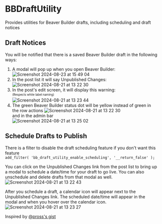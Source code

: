 # BBDraftUtility
Provides utilities for Beaver Builder drafts, including scheduling and draft notices

## Draft Notices
You will be notified that there is a saved Beaver Builder draft in the following ways:
1. A modal will pop up when you open Beaver Builder:
![Screenshot 2024-08-23 at 15 49 04](https://github.com/user-attachments/assets/94c588f6-3339-4ec6-8aea-3888b9b4a8f2)
2. In the post list it will say Unpublished Changes: 
![Screenshot 2024-08-21 at 13 22 30](https://github.com/user-attachments/assets/e8e9da43-8602-43d5-9f5f-11a6161d3657)
3. In the post's edit screen, it will display this warning:<br>
<sup><sub>(Respects white label naming)</sub></sup><br>
![Screenshot 2024-08-21 at 13 23 44](https://github.com/user-attachments/assets/7c9fff7f-3663-402b-a280-aa07b33c6062)
4. The green Beaver Builder status dot will be yellow instead of green in the row actions
![Screenshot 2024-08-21 at 13 22 30](https://github.com/user-attachments/assets/98a6aae3-c089-4b2b-89ea-fd0f56e6dd94)
<br>and in the admin bar<br>
![Screenshot 2024-08-21 at 13 25 02](https://github.com/user-attachments/assets/5a4db617-d93e-4590-8b3d-7066d4ae21a5)

## Schedule Drafts to Publish
There is a filter to disable the draft scheduling feature if you don't want this feature<br>
`add_filter( 'bb_draft_utility_enable_scheduling', '__return_false' );`

You can click on the Unpublished Changes link from the post list to bring up a modal to schedule a date/time for your draft to go live. You can also unschedule and delete drafts from that modal as well.
![Screenshot 2024-08-21 at 13 22 43](https://github.com/user-attachments/assets/39d7b6f2-c9fa-452c-a130-d2ed600b84ea)

After you schedule a draft, a calendar icon will appear next to the Unpublished Changes link. The scheduled date/time will appear in the modal and when you hover over the calendar icon.
![Screenshot 2024-08-21 at 13 23 27](https://github.com/user-attachments/assets/67607031-dd25-484e-bdfc-3f0bd5500179)


Inspired by <a href="https://gist.github.com/Pross/0b517612bb1d1dfb17083b9b32628b82">@pross's gist</a>
